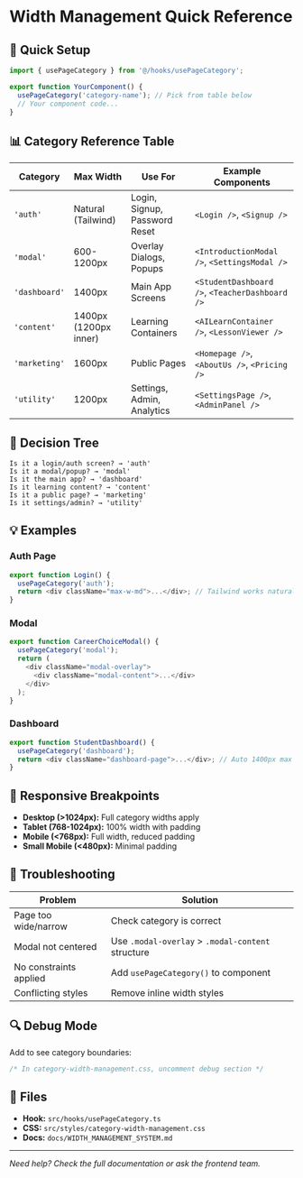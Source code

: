 # Width Management Quick Reference

## 🚀 Quick Setup
```typescript
import { usePageCategory } from '@/hooks/usePageCategory';

export function YourComponent() {
  usePageCategory('category-name'); // Pick from table below
  // Your component code...
}
```

## 📊 Category Reference Table

| Category | Max Width | Use For | Example Components |
|----------|-----------|---------|-------------------|
| `'auth'` | Natural (Tailwind) | Login, Signup, Password Reset | `<Login />`, `<Signup />` |
| `'modal'` | 600-1200px | Overlay Dialogs, Popups | `<IntroductionModal />`, `<SettingsModal />` |
| `'dashboard'` | 1400px | Main App Screens | `<StudentDashboard />`, `<TeacherDashboard />` |
| `'content'` | 1400px (1200px inner) | Learning Containers | `<AILearnContainer />`, `<LessonViewer />` |
| `'marketing'` | 1600px | Public Pages | `<Homepage />`, `<AboutUs />`, `<Pricing />` |
| `'utility'` | 1200px | Settings, Admin, Analytics | `<SettingsPage />`, `<AdminPanel />` |

## 🎯 Decision Tree
```
Is it a login/auth screen? → 'auth'
Is it a modal/popup? → 'modal'
Is it the main app? → 'dashboard'
Is it learning content? → 'content'
Is it a public page? → 'marketing'
Is it settings/admin? → 'utility'
```

## 💡 Examples

### Auth Page
```typescript
export function Login() {
  usePageCategory('auth');
  return <div className="max-w-md">...</div>; // Tailwind works naturally
}
```

### Modal
```typescript
export function CareerChoiceModal() {
  usePageCategory('modal');
  return (
    <div className="modal-overlay">
      <div className="modal-content">...</div>
    </div>
  );
}
```

### Dashboard
```typescript
export function StudentDashboard() {
  usePageCategory('dashboard');
  return <div className="dashboard-page">...</div>; // Auto 1400px max
}
```

## 📱 Responsive Breakpoints
- **Desktop (>1024px):** Full category widths apply
- **Tablet (768-1024px):** 100% width with padding
- **Mobile (<768px):** Full width, reduced padding
- **Small Mobile (<480px):** Minimal padding

## 🐛 Troubleshooting

| Problem | Solution |
|---------|----------|
| Page too wide/narrow | Check category is correct |
| Modal not centered | Use `.modal-overlay` > `.modal-content` structure |
| No constraints applied | Add `usePageCategory()` to component |
| Conflicting styles | Remove inline width styles |

## 🔍 Debug Mode
Add to see category boundaries:
```css
/* In category-width-management.css, uncomment debug section */
```

## 📝 Files
- **Hook:** `src/hooks/usePageCategory.ts`
- **CSS:** `src/styles/category-width-management.css`
- **Docs:** `docs/WIDTH_MANAGEMENT_SYSTEM.md`

---
*Need help? Check the full documentation or ask the frontend team.*